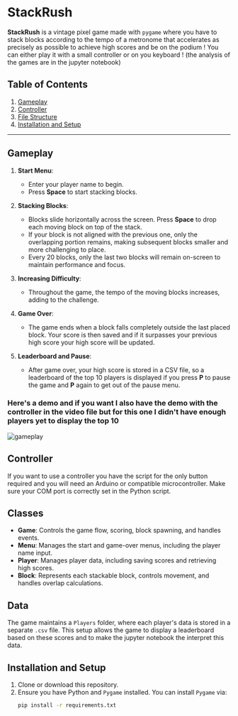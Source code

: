 # StackRush

**StackRush** is a vintage pixel game made with `pygame` where you have to stack blocks according to the tempo of a metronome that accelerates as precisely as possible to achieve high scores and be on the podium ! You can either play it with a small controller or on you keyboard ! (the analysis of the games are in the jupyter notebook)

## Table of Contents
1. [Gameplay](#gameplay)
2. [Controller](#controller)
3. [File Structure](#classes)
4. [Installation and Setup](#installation-and-setup)

---

## Gameplay

1. **Start Menu**: 
   - Enter your player name to begin.
   - Press **Space** to start stacking blocks.

2. **Stacking Blocks**:
   - Blocks slide horizontally across the screen. Press **Space** to drop each moving block on top of the stack.
   - If your block is not aligned with the previous one, only the overlapping portion remains, making subsequent blocks smaller and more challenging to place.
   - Every 20 blocks, only the last two blocks will remain on-screen to maintain performance and focus.

3. **Increasing Difficulty**:
   - Throughout the game, the tempo of the moving blocks increases, adding to the challenge.

4. **Game Over**:
   - The game ends when a block falls completely outside the last placed block. Your score is then saved and if it surpasses your previous high score your high score will be updated.

5. **Leaderboard and Pause**:
   - After game over, your high score is stored in a CSV file, so a leaderboard of the top 10 players is displayed if you press **P** to pause the game and **P** again to get out of the pause menu.

### Here's a demo and if you want I also have the demo with the controller in the video file but for this one I didn't have enough players yet to display the top 10

![gameplay](./videos/demo_gif.gif)

## Controller

If you want to use a controller you have the script for the only button required and you will need an Arduino or compatible microcontroller.
Make sure your COM port is correctly set in the Python script.

## Classes

- **Game**: Controls the game flow, scoring, block spawning, and handles events.
- **Menu**: Manages the start and game-over menus, including the player name input.
- **Player**: Manages player data, including saving scores and retrieving high scores.
- **Block**: Represents each stackable block, controls movement, and handles overlap calculations.

## Data
The game maintains a `Players` folder, where each player's data is stored in a separate `.csv` file. This setup allows the game to display a leaderboard based on these scores and to make the jupyter notebook the interpret this data.

## Installation and Setup

1. Clone or download this repository.
2. Ensure you have Python and `Pygame` installed. You can install `Pygame` via:
   ```bash
   pip install -r requirements.txt

